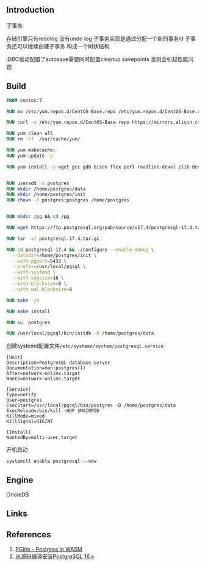 ## Introduction






子事务


存储引擎只有redolog 没有undo log 子事务实现是通过分配一个新的事务id
子事务还可以继续创建子事务 构成一个树状结构

jDBC驱动配置了autosave需要同时配置cleanup savepoints 否则会引起性能问题



## Build



```dockerfile
FROM centos:7

RUN mv /etc/yum.repos.d/CentOS-Base.repo /etc/yum.repos.d/CentOS-Base.repo_bak

RUN curl -o /etc/yum.repos.d/CentOS-Base.repo https://mirrors.aliyun.com/repo/Centos-7.repo

RUN yum clean all
RUN rm -rf  /var/cache/yum/

RUN yum makecache;
RUN yum update -y

RUN yum install -y wget gcc gdb bison flex perl readline-devel zlib-devel perl-Test-Harness make systemd-devel libicu-devel


RUN useradd -m postgres
RUN mkdir /home/postgres/data
RUN mkdir /home/postgres/init
RUN chown -R postgres:postgres /home/postgres


RUN mkdir /pg && cd /pg

RUN wget https://ftp.postgresql.org/pub/source/v17.4/postgresql-17.4.tar.gz

RUN tar -xf postgresql-17.4.tar.gz

RUN cd postgresql-17.4 && ./configure --enable-debug \
  --datadir=/home/postgres/init \
  --with-pgport=5432 \
  --prefix=/usr/local/pgsql \
  --with-systemd \
  --with-segsize=16 \
  --with-blocksize=8 \
  --with-wal-blocksize=8

RUN make -j8

RUN make install

RUN su  postgres

RUN /usr/local/pgsql/bin/initdb -D /home/postgres/data
```

创建systemd配置文件`/etc/systemd/system/postgresql.service`

```
[Unit]
Description=PostgreSQL database server
Documentation=man:postgres(1)
After=network-online.target
Wants=network-online.target

[Service]
Type=notify
User=postgres
ExecStart=/usr/local/pgsql/bin/postgres -D /home/postgres/data
ExecReload=/bin/kill -HUP $MAINPID
KillMode=mixed
KillSignal=SIGINT

[Install]
WantedBy=multi-user.target

```
开机启动
```shell
systemctl enable postgresql --now
```




## Engine


OrioleDB





## Links


## References

1. [PGlite - Postgres in WASM](https://github.com/electric-sql/pglite)
1. [从源码编译安装PostgreSQL 16.x](https://blog.frognew.com/2023/11/install-postgresql-16-from-source-code.html)
